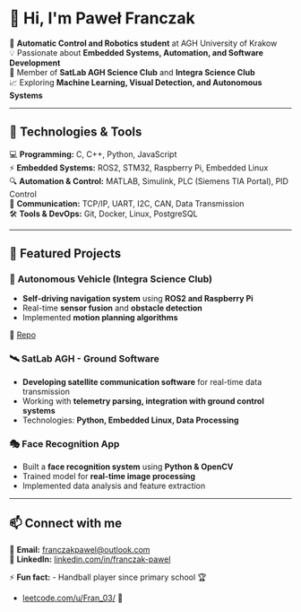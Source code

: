 # 👋 Hi, I'm Paweł Franczak  

🚀 **Automatic Control and Robotics student** at AGH University of Krakow  
💡 Passionate about **Embedded Systems, Automation, and Software Development**  
🔬 Member of **SatLab AGH Science Club** and **Integra Science Club**  
📈 Exploring **Machine Learning, Visual Detection, and Autonomous Systems**  

---

## 🔧 Technologies & Tools  

💻 **Programming:** C, C++, Python, JavaScript  
⚡ **Embedded Systems:** ROS2, STM32, Raspberry Pi, Embedded Linux  
🔍 **Automation & Control:** MATLAB, Simulink, PLC (Siemens TIA Portal), PID Control  
📡 **Communication:** TCP/IP, UART, I2C, CAN, Data Transmission  
🛠 **Tools & DevOps:** Git, Docker, Linux, PostgreSQL  

---

## 📌 Featured Projects  

### 🚗 **Autonomous Vehicle (Integra Science Club)**
- **Self-driving navigation system** using **ROS2 and Raspberry Pi**  
- Real-time **sensor fusion** and **obstacle detection**  
- Implemented **motion planning algorithms**  

🔗 [Repo](https://github.com/Krzysiek-Mistrz/AOVV)  

### 🛰 **SatLab AGH - Ground Software**  
- **Developing satellite communication software** for real-time data transmission  
- Working with **telemetry parsing, integration with ground control systems**  
- Technologies: **Python, Embedded Linux, Data Processing**  

<!--
🔗 [Repo](https://github.com/P-franczak/SatLab-GroundSoftware)  
-->

### 🎭 **Face Recognition App**  
- Built a **face recognition system** using **Python & OpenCV**  
- Trained model for **real-time image processing**  
- Implemented data analysis and feature extraction  

<!--
🔗 [Repo](https://github.com/P-franczak/Face-Recognition-App)  
-->
---

## 📫 Connect with me  

📧 **Email:** franczakpawel@outlook.com  
🔗 **LinkedIn:** [linkedin.com/in/franczak-pawel](https://www.linkedin.com/in/franczak-pawel/)  


⚡ **Fun fact:**  - Handball player since primary school 🏆  
 - [leetcode.com/u/Fran_03/](https://leetcode.com/u/Fran_03/) 🎯 


